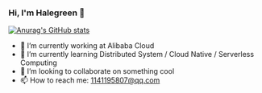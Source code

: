 ### Hi, I'm Halegreen 👋

<!--
**halegreen/halegreen** is a ✨ _special_ ✨ repository because its `README.md` (this file) appears on your GitHub profile.
-->

[![Anurag's GitHub stats](https://github-readme-stats.vercel.app/api?username=halegreen&theme=merko)](https://github.com/anuraghazra/github-readme-stats)


- 🔭 I’m currently working at Alibaba Cloud
- 🌱 I’m currently learning Distributed System / Cloud Native / Serverless Computing 
- 👯 I’m looking to collaborate on something cool
- 📫 How to reach me: 1141195807@qq.com

